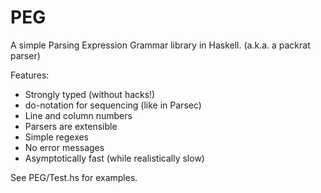 PEG
===

A simple Parsing Expression Grammar library in Haskell.
(a.k.a. a packrat parser)

Features:
* Strongly typed (without hacks!)
* do-notation for sequencing (like in Parsec)
* Line and column numbers
* Parsers are extensible
* Simple regexes
* No error messages
* Asymptotically fast (while realistically slow)

See PEG/Test.hs for examples.

